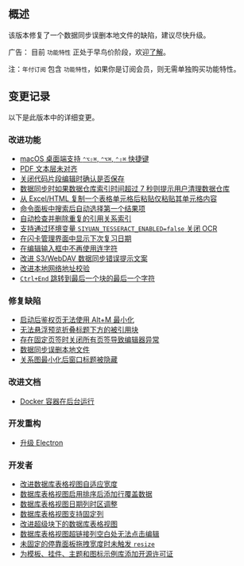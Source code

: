 ## 概述

该版本修复了一个数据同步误删本地文件的缺陷，建议尽快升级。

广告： 目前 `功能特性` 正处于早鸟价阶段，欢迎[了解](https://b3log.org/siyuan/pricing.html)。

注：`年付订阅` 包含 `功能特性`，如果你是订阅会员，则无需单独购买功能特性。

## 变更记录

以下是此版本中的详细变更。

### 改进功能

* [macOS 桌面端支持 `⌃⌥⇧⌘`, `⌃⌥⌘`, `⌃⇧⌘` 快捷键](https://github.com/siyuan-note/siyuan/issues/9220)
* [PDF 文本层未对齐](https://github.com/siyuan-note/siyuan/issues/9600)
* [关闭代码片段编辑时确认是否保存](https://github.com/siyuan-note/siyuan/issues/9604)
* [数据同步时如果数据仓库索引时间超过 7 秒则提示用户清理数据仓库](https://github.com/siyuan-note/siyuan/issues/9613)
* [从 Excel/HTML 复制一个表格单元格后粘贴仅粘贴其单元格内容](https://github.com/siyuan-note/siyuan/issues/9614)
* [命令面板中搜索后自动选择第一个结果项](https://github.com/siyuan-note/siyuan/issues/9616)
* [自动检查并删除重复的引用关系索引](https://github.com/siyuan-note/siyuan/issues/9618)
* [支持通过环境变量 `SIYUAN_TESSERACT_ENABLED=false` 关闭 OCR](https://github.com/siyuan-note/siyuan/issues/9619)
* [在闪卡管理界面中显示下次复习日期](https://github.com/siyuan-note/siyuan/pull/9621)
* [在编辑输入框中不再使用连字符](https://github.com/siyuan-note/siyuan/issues/9623)
* [改进 S3/WebDAV 数据同步错误提示文案](https://github.com/siyuan-note/siyuan/issues/9626)
* [改进本地网络地址校验](https://github.com/siyuan-note/siyuan/pull/9634)
* [`Ctrl+End` 跳转到最后一个块的最后一个字符](https://github.com/siyuan-note/siyuan/issues/9642)

### 修复缺陷

* [启动后鉴权页无法使用 Alt+M 最小化](https://github.com/siyuan-note/siyuan/issues/9575)
* [无法悬浮预览折叠标题下方的被引用块](https://github.com/siyuan-note/siyuan/issues/9582)
* [存在固定页签时关闭所有页签导致编辑器异常](https://github.com/siyuan-note/siyuan/issues/9624)
* [数据同步误删本地文件](https://github.com/siyuan-note/siyuan/issues/9631)
* [关系图最小化后窗口标题被隐藏](https://github.com/siyuan-note/siyuan/issues/9638)

### 改进文档

* [Docker 容器在后台运行](https://github.com/siyuan-note/siyuan/pull/9602)

### 开发重构

* [升级 Electron](https://github.com/siyuan-note/siyuan/issues/9611)

### 开发者

* [改进数据库表格视图自适应宽度](https://github.com/siyuan-note/siyuan/pull/9280)
* [数据库表格视图启用排序后添加行覆盖数据](https://github.com/siyuan-note/siyuan/issues/9599)
* [数据库表格视图日期列时区调整](https://github.com/siyuan-note/siyuan/issues/9610)
* [数据库表格视图支持固定列](https://github.com/siyuan-note/siyuan/pull/9617)
* [改进超级块下的数据库表格视图](https://github.com/siyuan-note/siyuan/issues/9620)
* [数据库表格视图超链接列空白处无法点击编辑](https://github.com/siyuan-note/siyuan/issues/9632)
* [未固定的停靠面板拖拽宽度时未触发 `resize`](https://github.com/siyuan-note/siyuan/issues/9640)
* [为模板、挂件、主题和图标示例库添加开源许可证](https://github.com/siyuan-note/siyuan/issues/9641)
